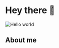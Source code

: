 # Hey there :wave:

<img src="https://raw.githubusercontent.com/sagar-viradiya/philandrews100/master/resources/banner.png" alt="Hello world">


## About me
